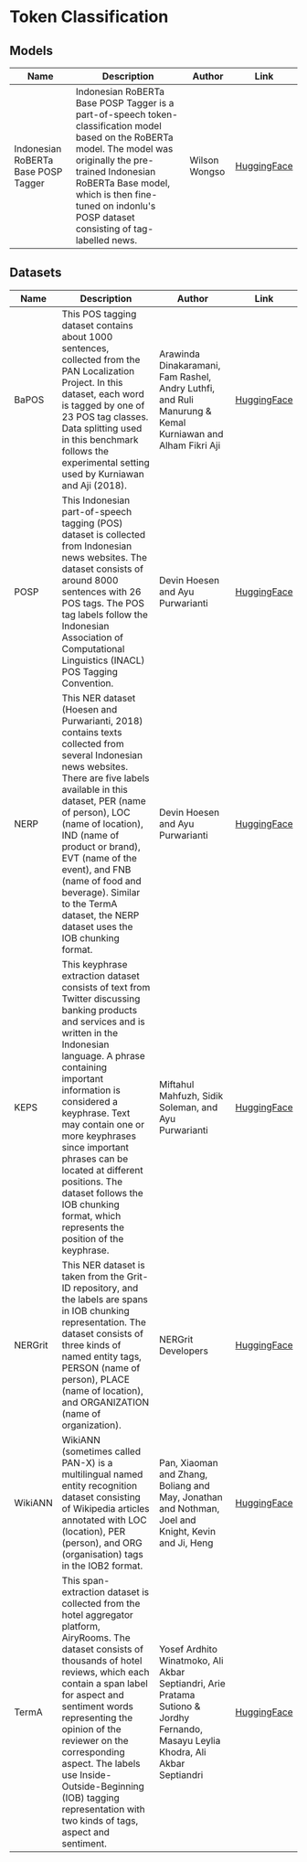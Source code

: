 # Token Classification

## Models
| Name                                | Description                                                                                                                                                                                                                                                                | Author        | Link                                                                            |
|-------------------------------------|----------------------------------------------------------------------------------------------------------------------------------------------------------------------------------------------------------------------------------------------------------------------------|---------------|---------------------------------------------------------------------------------|
| Indonesian RoBERTa Base POSP Tagger | Indonesian RoBERTa Base POSP Tagger is a part-of-speech token-classification model based on the RoBERTa model. The model was originally the pre-trained Indonesian RoBERTa Base model, which is then fine-tuned on indonlu's POSP dataset consisting of tag-labelled news. | Wilson Wongso | [HuggingFace](https://huggingface.co/w11wo/indonesian-roberta-base-posp-tagger) |

## Datasets
| Name    | Description                                                                                                                                                                                                                                                                                                                                                                                                                  | Author                                                                                                                            | Link                                                   |
|---------|------------------------------------------------------------------------------------------------------------------------------------------------------------------------------------------------------------------------------------------------------------------------------------------------------------------------------------------------------------------------------------------------------------------------------|-----------------------------------------------------------------------------------------------------------------------------------|--------------------------------------------------------|
| BaPOS   | This POS tagging dataset contains about 1000 sentences, collected from the PAN Localization Project. In this dataset, each word is tagged by one of 23 POS tag classes. Data splitting used in this benchmark follows the experimental setting used by Kurniawan and Aji (2018).                                                                                                                                             | Arawinda Dinakaramani, Fam Rashel, Andry Luthfi, and Ruli Manurung & Kemal Kurniawan and Alham Fikri Aji                          | [HuggingFace](https://huggingface.co/datasets/indonlu) |
| POSP    | This Indonesian part-of-speech tagging (POS) dataset is collected from Indonesian news websites. The dataset consists of around 8000 sentences with 26 POS tags. The POS tag labels follow the Indonesian Association of Computational Linguistics (INACL) POS Tagging Convention.                                                                                                                                           | Devin Hoesen and Ayu Purwarianti                                                                                                  | [HuggingFace](https://huggingface.co/datasets/indonlu) |
| NERP    | This NER dataset (Hoesen and Purwarianti, 2018) contains texts collected from several Indonesian news websites. There are five labels available in this dataset, PER (name of person), LOC (name of location), IND (name of product or brand), EVT (name of the event), and FNB (name of food and beverage). Similar to the TermA dataset, the NERP dataset uses the IOB chunking format.                                    | Devin Hoesen and Ayu Purwarianti                                                                                                  | [HuggingFace](https://huggingface.co/datasets/indonlu) |
| KEPS    | This keyphrase extraction dataset consists of text from Twitter discussing banking products and services and is written in the Indonesian language. A phrase containing important information is considered a keyphrase. Text may contain one or more keyphrases since important phrases can be located at different positions. The dataset follows the IOB chunking format, which represents the position of the keyphrase. | Miftahul Mahfuzh, Sidik Soleman, and Ayu Purwarianti                                                                              | [HuggingFace](https://huggingface.co/datasets/indonlu) |
| NERGrit | This NER dataset is taken from the Grit-ID repository, and the labels are spans in IOB chunking representation. The dataset consists of three kinds of named entity tags, PERSON (name of person), PLACE (name of location), and ORGANIZATION (name of organization).                                                                                                                                                        | NERGrit Developers                                                                                                                | [HuggingFace](https://huggingface.co/datasets/indonlu) |
| WikiANN | WikiANN (sometimes called PAN-X) is a multilingual named entity recognition dataset consisting of Wikipedia articles annotated with LOC (location), PER (person), and ORG (organisation) tags in the IOB2 format.                                                                                                                                                                                                            | Pan, Xiaoman and Zhang, Boliang and May, Jonathan and Nothman, Joel and Knight, Kevin and Ji, Heng                                | [HuggingFace](https://huggingface.co/datasets/wikiann) |
| TermA   | This span-extraction dataset is collected from the hotel aggregator platform, AiryRooms. The dataset consists of thousands of hotel reviews, which each contain a span label for aspect and sentiment words representing the opinion of the reviewer on the corresponding aspect. The labels use Inside-Outside-Beginning (IOB) tagging representation with two kinds of tags, aspect and sentiment.                         | Yosef Ardhito Winatmoko, Ali Akbar Septiandri, Arie Pratama Sutiono & Jordhy Fernando, Masayu Leylia Khodra, Ali Akbar Septiandri | [HuggingFace](https://huggingface.co/datasets/indonlu) |
